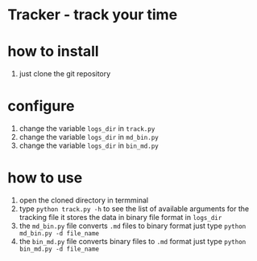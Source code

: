 # Tracker - track your time
# how to install
1. just clone the git repository
# configure
1. change the variable `logs_dir` in `track.py`
2. change the variable `logs_dir` in `md_bin.py`
3. change the variable `logs_dir` in `bin_md.py`
# how to use
1. open the cloned directory in termminal 
2. type `python track.py -h` to see the list of available arguments for the tracking file it stores the data in binary file format in `logs_dir`
3. the `md_bin.py` file converts `.md` files to binary format just type `python md_bin.py -d file_name`
4. the `bin_md.py` file converts binary files to `.md` format just type `python bin_md.py -d file_name`